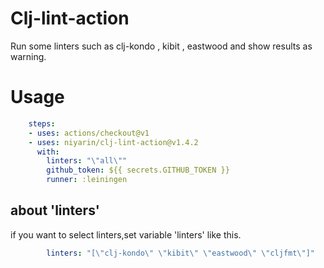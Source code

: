 # Clj-lint-action

Run some linters such as clj-kondo , kibit , eastwood and show results as warning.

# Usage


```yaml
    steps:
    - uses: actions/checkout@v1
    - uses: niyarin/clj-lint-action@v1.4.2
      with:
        linters: "\"all\""
        github_token: ${{ secrets.GITHUB_TOKEN }}
        runner: :leiningen
```

## about 'linters'

if you want to select linters,set variable 'linters' like this.

```yaml
        linters: "[\"clj-kondo\" \"kibit\" \"eastwood\" \"cljfmt\"]"
```
